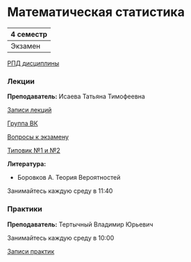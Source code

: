 # Математическая статистика

|4 семестр|
|---|
|Экзамен|

[РПД дисциплины](../Files/MatStatRPD.pdf)

### Лекции

**Преподаватель:** Исаева Татьяна Тимофеевна

[Записи лекций](https://youtube.com/playlist?list=PLj7ewET2KEJySepkftvi6lUw6C5oRQqf9)

[Группа ВК](https://vk.com/club193548696)

[Вопросы к экзамену](../Files/MatStatExam.pdf)

[Типовик №1 и №2](../Files/MatStatTip1.pdf)


**Литература:**
* Боровков А. Теория Вероятностей


Занимайтесь каждую среду в 11:40


### Практики

**Преподаватель:** Тертычный Владимир Юрьевич

Занимайтесь каждую среду в 10:00

[Записи практик](https://youtube.com/playlist?list=PLj7ewET2KEJxbAT5AGR9Clrv20IDRv-7n)
